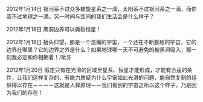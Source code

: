 2012年1月14日
银河系不过众多螺旋星系之一滴，太阳系不过银河系之一滴，而你我不过地球之一滴。另一时间与空间的我们生活会是什么样子？

2012年1月18日
黑洞边界可以撕裂恒星！

2012年1月19日
抬头仰望，那是一个浩瀚的宇宙，一个还在不断膨胀的宇宙，它的边界在哪里？它的边界之外是什么？如果地球哪一天不可避免的被黑洞吸入，那一刻我必定和你相拥着！/呲牙

2012年1月20日
假定只有在光滑的区域里星系、恒星才能形成，才能有合适的条件，让我们这样复杂的、有能力质疑为什么宇宙如此光滑的问题、能自然复制的组织得以存在－－－－这就是人择原理－－我们看到的宇宙之所以这个样子，乃是因为我们的存在！
